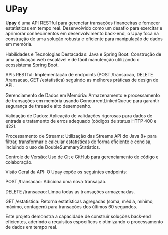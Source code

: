 # UPay
**Upay** é uma API RESTful para gerenciar transações financeiras e fornecer estatísticas em tempo real. Desenvolvido como um desafio para exercitar e aprimorar conhecimentos em desenvolvimento back-end, o Upay foca na construção de uma solução robusta e eficiente para manipulação de dados em memória.

Habilidades e Tecnologias Destacadas:
Java e Spring Boot: Construção de uma aplicação web escalável e de fácil manutenção utilizando o ecossistema Spring Boot.

APIs RESTful: Implementação de endpoints (POST /transacao, DELETE /transacao, GET /estatistica) seguindo as melhores práticas de design de API.

Gerenciamento de Dados em Memória: Armazenamento e processamento de transações em memória usando ConcurrentLinkedQueue para garantir segurança de thread e alto desempenho.

Validação de Dados: Aplicação de validações rigorosas para dados de entrada e tratamento de erros adequado (códigos de status HTTP 400 e 422).

Processamento de Streams: Utilização das Streams API do Java 8+ para filtrar, transformar e calcular estatísticas de forma eficiente e concisa, incluindo o uso de DoubleSummaryStatistics.

Controle de Versão: Uso de Git e GitHub para gerenciamento de código e colaboração.

Visão Geral da API:
O Upay expõe os seguintes endpoints:

POST /transacao: Adiciona uma nova transação.

DELETE /transacao: Limpa todas as transações armazenadas.

GET /estatistica: Retorna estatísticas agregadas (soma, média, mínimo, máximo, contagem) para transações dos últimos 60 segundos.

Este projeto demonstra a capacidade de construir soluções back-end eficientes, aderindo a requisitos específicos e otimizando o processamento de dados em tempo real.